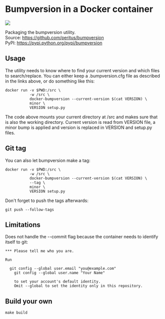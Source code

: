Bumpversion in a Docker container
=================================
[![](https://badge.imagelayers.io/tomologic/bumpversion:latest.svg)](https://imagelayers.io/?images=tomologic/bumpversion:latest 'Get your own badge on imagelayers.io')

Packaging the bumpversion utility.  
Source: https://github.com/peritus/bumpversion  
PyPI: https://pypi.python.org/pypi/bumpversion  

Usage
-----
The utility needs to know where to find your current version and which files to search/replace. You can either keep a .bumpversion.cfg file as described in the links above, or do something like this:
```
docker run -v $PWD:/src \
           -w /src \
           docker-bumpversion --current-version $(cat VERSION) \
           minor \
           VERSION setup.py
```
The code above mounts your current directory at /src and makes sure that is also the working directory. Current version is read from VERSION file, a minor bump is applied and version is replaced in VERSION and setup.py files.

Git tag
-------
You can also let bumpversion make a tag:
```
docker run -v $PWD:/src \
           -w /src \
           docker-bumpversion --current-version $(cat VERSION) \
           --tag \
           minor \
           VERSION setup.py
```
Don't forget to push the tags afterwards:
```
git push --follow-tags
```

Limitations
-----------
Does not handle the --commit flag because the container needs to identify itself to git:
```
*** Please tell me who you are.

Run

  git config --global user.email "you@example.com"
    git config --global user.name "Your Name"

    to set your account's default identity.
    Omit --global to set the identity only in this repository.
```

Build your own
--------------
```
make build
```
